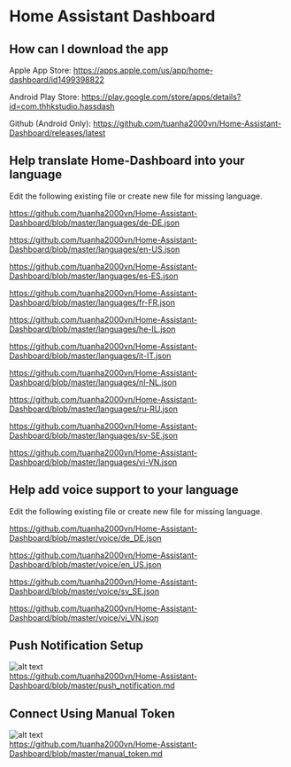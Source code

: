 # Home Assistant Dashboard

## How can I download the app
Apple App Store: https://apps.apple.com/us/app/home-dashboard/id1499398822

Android Play Store: https://play.google.com/store/apps/details?id=com.thhkstudio.hassdash

Github (Android Only): https://github.com/tuanha2000vn/Home-Assistant-Dashboard/releases/latest

## Help translate Home-Dashboard into your language

Edit the following existing file or create new file for missing language.

https://github.com/tuanha2000vn/Home-Assistant-Dashboard/blob/master/languages/de-DE.json

https://github.com/tuanha2000vn/Home-Assistant-Dashboard/blob/master/languages/en-US.json

https://github.com/tuanha2000vn/Home-Assistant-Dashboard/blob/master/languages/es-ES.json

https://github.com/tuanha2000vn/Home-Assistant-Dashboard/blob/master/languages/fr-FR.json

https://github.com/tuanha2000vn/Home-Assistant-Dashboard/blob/master/languages/he-IL.json

https://github.com/tuanha2000vn/Home-Assistant-Dashboard/blob/master/languages/it-IT.json

https://github.com/tuanha2000vn/Home-Assistant-Dashboard/blob/master/languages/nl-NL.json

https://github.com/tuanha2000vn/Home-Assistant-Dashboard/blob/master/languages/ru-RU.json

https://github.com/tuanha2000vn/Home-Assistant-Dashboard/blob/master/languages/sv-SE.json

https://github.com/tuanha2000vn/Home-Assistant-Dashboard/blob/master/languages/vi-VN.json

## Help add voice support to your language

Edit the following existing file or create new file for missing language.

https://github.com/tuanha2000vn/Home-Assistant-Dashboard/blob/master/voice/de_DE.json

https://github.com/tuanha2000vn/Home-Assistant-Dashboard/blob/master/voice/en_US.json

https://github.com/tuanha2000vn/Home-Assistant-Dashboard/blob/master/voice/sv_SE.json

https://github.com/tuanha2000vn/Home-Assistant-Dashboard/blob/master/voice/vi_VN.json

## Push Notification Setup
![alt text](https://github.com/tuanha2000vn/Home-Assistant-Dashboard/raw/master/images/push_notification_2.png)
<br>https://github.com/tuanha2000vn/Home-Assistant-Dashboard/blob/master/push_notification.md

## Connect Using Manual Token
![alt text](https://github.com/tuanha2000vn/Home-Assistant-Dashboard/blob/master/images/manual-token-1.png)
<br>https://github.com/tuanha2000vn/Home-Assistant-Dashboard/blob/master/manual_token.md
